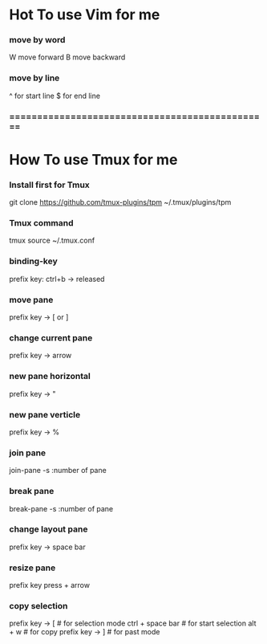 

# Hot To use Vim for me
### move by word
W move forward
B move backward


### move by line
^ for start line
$ for end line







### =============================================== ###
# How To use Tmux for me

### Install first for Tmux
git clone https://github.com/tmux-plugins/tpm ~/.tmux/plugins/tpm


### Tmux command
tmux source ~/.tmux.conf


### binding-key
prefix key: ctrl+b -> released



### move pane
prefix key -> [ or ]

### change current pane
prefix key -> arrow


### new pane horizontal
prefix key -> "

### new pane verticle
prefix key -> %


### join pane
join-pane -s :number of pane

### break pane
break-pane -s :number of pane

### change layout pane
prefix key -> space bar

### resize pane
prefix key press + arrow

### copy selection #
prefix key -> [ # for selection mode
ctrl + space bar # for start selection
alt + w # for copy
prefix key -> ] # for past mode




